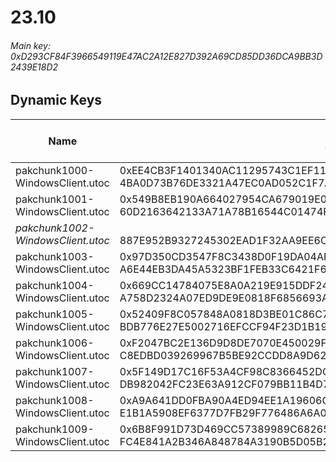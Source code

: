 # 23.10

###### *Main key: 0xD293CF84F3966549119E47AC2A12E827D392A69CD85DD36DCA9BB3D2439E18D2*

## Dynamic Keys

| Name                              | Key</br>GUID                                                                                            | High Res Textures |
|-----------------------------------|---------------------------------------------------------------------------------------------------------|-------------------|
| pakchunk1000-WindowsClient.utoc   | 0xEE4CB3F1401340AC11295743C1EF116E16187893D0B0A2C674DF6997830EA2C1</br>4BA0D73B76DE3321A47EC0AD052C1F7A | ✔️                |
| pakchunk1001-WindowsClient.utoc   | 0x549B8EB190A664027954CA679019E0D360DC431DE88FA2EEA7678CE0FC40F398</br>60D2163642133A71A78B16544C01474F | ❌                 |
| *pakchunk1002-WindowsClient.utoc* | </br>887E952B9327245302EAD1F32AA9EE6C                                                                   | ✔️                |
| pakchunk1003-WindowsClient.utoc   | 0x97D350CD3547F8C3438D0F19DA04AFC439CD172BC408DC29EB524E1C50165AF7</br>A6E44EB3DA45A5323BF1FEB33C6421F6 | ✔️                |
| pakchunk1004-WindowsClient.utoc   | 0x669CC14784075E8A0A219E915DDF24A7B5813EFB18F0F41F28F1386D17E41A4B</br>A758D2324A07ED9DE9E0818F6856693A | ✔️                |
| pakchunk1005-WindowsClient.utoc   | 0x52409F8C057848A0818D3BE01C86C773C53FB80588EB7CAC535493FECCBAE3EE</br>BDB776E27E5002716EFCCF94F23D1B19 | ✔️                |
| pakchunk1006-WindowsClient.utoc   | 0xF2047BC2E136D9D8DE7070E450029F6C10ADBF0C167958D9C523816A0F5DAC8E</br>C8EDBD039269967B5BE92CCDD8A9D62F | ✔️                |
| pakchunk1007-WindowsClient.utoc   | 0x5F149D17C16F53A4CF98C8366452DCC4F5C5CA89B7B3921C0E9485CFCADC75F4</br>DB982042FC23E63A912CF079BB11B4D7 | ❌                 |
| pakchunk1008-WindowsClient.utoc   | 0xA9A641DD0FBA90A4ED94EE1A19606C9E34B10B05F7926AFCA0E17FD900D9DAA7</br>E1B1A5908EF6377D7FB29F776486A6A0 | ✔️                |
| pakchunk1009-WindowsClient.utoc   | 0x6B8F991D73D469CC57389989C68265A78BF3CC40293BA7D6257BEF5185B8DF25</br>FC4E841A2B346A848784A3190B5D05B2 | ✔️                |
